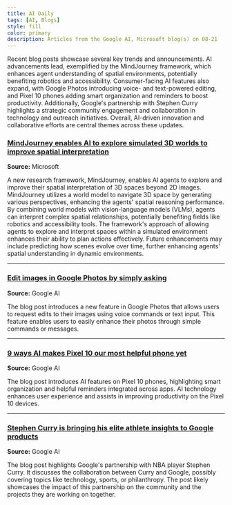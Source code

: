 ```yaml
---
title: AI Daily
tags: [AI, Blogs]
style: fill
color: primary
description: Articles from the Google AI, Microsoft blog(s) on 08-21
---
```


Recent blog posts showcase several key trends and announcements. AI advancements lead, exemplified by the MindJourney framework, which enhances agent understanding of spatial environments, potentially benefiting robotics and accessibility. Consumer-facing AI features also expand, with Google Photos introducing voice- and text-powered editing, and Pixel 10 phones adding smart organization and reminders to boost productivity. Additionally, Google's partnership with Stephen Curry highlights a strategic community engagement and collaboration in technology and outreach initiatives. Overall, AI-driven innovation and collaborative efforts are central themes across these updates.

### [MindJourney enables AI to explore simulated 3D worlds to improve spatial interpretation](https://www.microsoft.com/en-us/research/blog/mindjourney-enables-ai-to-explore-simulated-3d-worlds-to-improve-spatial-interpretation/)
**Source:** Microsoft

A new research framework, MindJourney, enables AI agents to explore and improve their spatial interpretation of 3D spaces beyond 2D images. MindJourney utilizes a world model to navigate 3D space by generating various perspectives, enhancing the agents' spatial reasoning performance. By combining world models with vision-language models (VLMs), agents can interpret complex spatial relationships, potentially benefiting fields like robotics and accessibility tools. The framework's approach of allowing agents to explore and interpret spaces within a simulated environment enhances their ability to plan actions effectively. Future enhancements may include predicting how scenes evolve over time, further enhancing agents' spatial understanding in dynamic environments.

---

### [Edit images in Google Photos by simply asking](https://blog.google/products/photos/ai-photo-editing-google-photos/)
**Source:** Google AI

The blog post introduces a new feature in Google Photos that allows users to request edits to their images using voice commands or text input. This feature enables users to easily enhance their photos through simple commands or messages.

---

### [9 ways AI makes Pixel 10 our most helpful phone yet](https://blog.google/products/pixel/google-pixel-10-ai-features-updates/)
**Source:** Google AI

The blog post introduces AI features on Pixel 10 phones, highlighting smart organization and helpful reminders integrated across apps. AI technology enhances user experience and assists in improving productivity on the Pixel 10 devices.

---

### [Stephen Curry is bringing his elite athlete insights to Google products](https://blog.google/inside-google/company-announcements/google-stephen-curry-partnership/)
**Source:** Google AI

The blog post highlights Google's partnership with NBA player Stephen Curry. It discusses the collaboration between Curry and Google, possibly covering topics like technology, sports, or philanthropy. The post likely showcases the impact of this partnership on the community and the projects they are working on together.